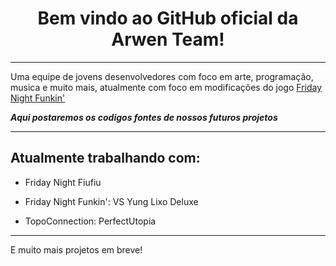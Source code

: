 <p align="center">
  <h1 align="center">Bem vindo ao GitHub oficial da Arwen Team!</h1>
</p>

------------------------
Uma equipe de jovens desenvolvedores com foco em arte, programação, musica e muito mais, atualmente com foco em modificações do jogo [Friday Night Funkin'](https://github.com/FunkinCrew/Funkin)

___Aqui postaremos os codigos fontes de nossos futuros projetos___

------------------------
## Atualmente trabalhando com:

* Friday Night Fiufiu

* Friday Night Funkin': VS Yung Lixo Deluxe

* TopoConnection: PerfectUtopia

------------------------
E muito mais projetos em breve!

